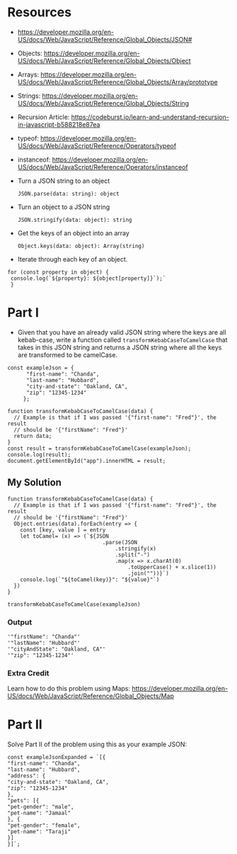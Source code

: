 # Resources

- https://developer.mozilla.org/en-US/docs/Web/JavaScript/Reference/Global_Objects/JSON# 
- Objects: https://developer.mozilla.org/en-US/docs/Web/JavaScript/Reference/Global_Objects/Object
- Arrays: https://developer.mozilla.org/en-US/docs/Web/JavaScript/Reference/Global_Objects/Array/prototype
- Strings: https://developer.mozilla.org/en-US/docs/Web/JavaScript/Reference/Global_Objects/String
- Recursion Article: https://codeburst.io/learn-and-understand-recursion-in-javascript-b588218e87ea
- typeof: https://developer.mozilla.org/en-US/docs/Web/JavaScript/Reference/Operators/typeof
- instanceof: https://developer.mozilla.org/en-US/docs/Web/JavaScript/Reference/Operators/instanceof
- Turn a JSON string to an object
  
    `JSON.parse(data: string): object`
 - Turn an object to a JSON string
  
    `JSON.stringify(data: object): string`
 - Get the keys of an object into an array
  
    `Object.keys(data: object): Array(string)`
 - Iterate through each key of an object.
  
 ```
 for (const property in object) {
  console.log(`${property}: ${object[property]}`);`
  }
```

# Part I

- Given that you have an already valid JSON string where the keys are all kebab-case, write a function called `transformKebabCaseToCamelCase` that takes in this JSON string and returns a JSON string where all the keys are transformed to be camelCase.
   
```
const exampleJson = {
      "first-name": "Chanda",
      "last-name": "Hubbard",
      "city-and-state": "Oakland, CA",
      "zip": "12345-1234"
     };
 ```

```
function transformKebabCaseToCamelCase(data) {
  // Example is that if I was passed '{"first-name": "Fred"}', the result
  // should be '{"firstName": "Fred"}'
  return data;
}
const result = transformKebabCaseToCamelCase(exampleJson);
console.log(result);
document.getElementById("app").innerHTML = result;
```
## My Solution 



```
function transformKebabCaseToCamelCase(data) {
  // Example is that if I was passed '{"first-name": "Fred"}', the result
  // should be '{"firstName": "Fred"}'
  Object.entries(data).forEach(entry => {
    const [key, value ] = entry
    let toCamel= (x) => (`${JSON
                              .parse(JSON
                                  .stringify(x)
                                  .split("-")
                                  .map(x => x.charAt(0)
                                      .toUpperCase() + x.slice(1))
                                      .join(""))}`)
    console.log(`"${toCamel(key)}": "${value}"`)
  })
}

transformKebabCaseToCamelCase(exampleJson)

```

### Output

```
'"firstName": "Chanda"'
'"lastName": "Hubbard"'
'"cityAndState": "Oakland, CA"'
'"zip": "12345-1234"'
```

### Extra Credit
Learn how to do this problem using Maps: https://developer.mozilla.org/en-US/docs/Web/JavaScript/Reference/Global_Objects/Map

# Part II

Solve Part II of the problem using this as your example JSON:

```
const exampleJsonExpanded = `[{
"first-name": "Chanda",
"last-name": "Hubbard",
"address": {
"city-and-state": "Oakland, CA",
"zip": "12345-1234"
},
"pets": [{
"pet-gender": "male",
"pet-name": "Jamaal"
}, {
"pet-gender": "female",
"pet-name": "Taraji"
}]
}]`;
```
